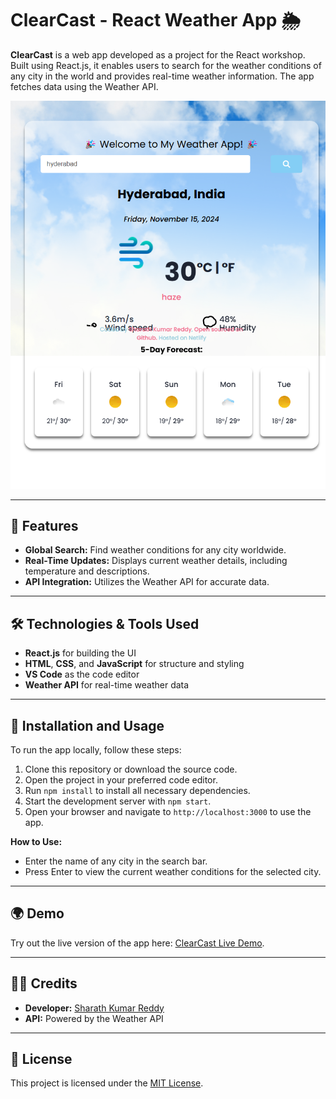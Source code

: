 # ClearCast - React Weather App 🌦️

**ClearCast** is a web app developed as a project for the React workshop. Built using React.js, it enables users to search for the weather conditions of any city in the world and provides real-time weather information. The app fetches data using the Weather API.

![App Screenshot](images/localhost_3000_.png)

---

## 🌟 Features
- **Global Search:** Find weather conditions for any city worldwide.
- **Real-Time Updates:** Displays current weather details, including temperature and descriptions.
- **API Integration:** Utilizes the Weather API for accurate data.

---

## 🛠️ Technologies & Tools Used
- **React.js** for building the UI
- **HTML**, **CSS**, and **JavaScript** for structure and styling
- **VS Code** as the code editor
- **Weather API** for real-time weather data

---

## 🚀 Installation and Usage
To run the app locally, follow these steps:

1. Clone this repository or download the source code.
2. Open the project in your preferred code editor.
3. Run `npm install` to install all necessary dependencies.
4. Start the development server with `npm start`.
5. Open your browser and navigate to `http://localhost:3000` to use the app.

**How to Use:**
- Enter the name of any city in the search bar.
- Press Enter to view the current weather conditions for the selected city.

---

## 🌍 Demo
Try out the live version of the app here: [ClearCast Live Demo](https://clearcast-by-sharath.netlify.app/).

---

## 👩‍💻 Credits
- **Developer:** [Sharath Kumar Reddy](https://github.com/sharath-66b6)
- **API:** Powered by the Weather API

---

## 📜 License
This project is licensed under the [MIT License](LICENSE).
